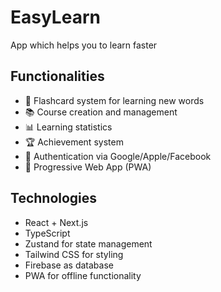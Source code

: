 # EasyLearn

App which helps you to learn faster

## Functionalities

- 🎴 Flashcard system for learning new words
- 📚 Course creation and management
- 📊 Learning statistics
- 🏆 Achievement system
- 🔐 Authentication via Google/Apple/Facebook
- 📱 Progressive Web App (PWA)

## Technologies

- React + Next.js
- TypeScript
- Zustand for state management
- Tailwind CSS for styling
- Firebase as database
- PWA for offline functionality
